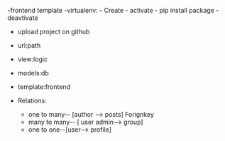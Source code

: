 -frontend template
-virtualenv:
    - Create
    - activate
    - pip install package
    - deavtivate
- upload project on github
- url:path
- view:logic
- models:db
- template:frontend

- Relations:
    - one to many-- [author --> posts] Forignkey
    - many to many-- [ user admin--> group]
    - one to one--[user--> profile]